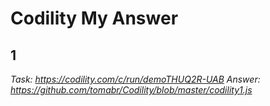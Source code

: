 # Codility My Answer

## 1
*Task: https://codility.com/c/run/demoTHUQ2R-UAB*
*Answer: https://github.com/tomabr/Codility/blob/master/codility1.js*
